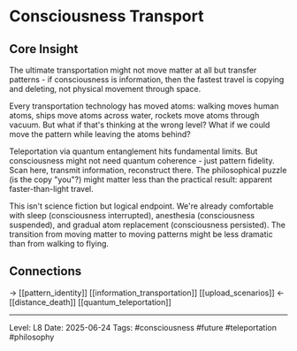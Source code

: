 # Consciousness Transport

## Core Insight
The ultimate transportation might not move matter at all but transfer patterns - if consciousness is information, then the fastest travel is copying and deleting, not physical movement through space.

Every transportation technology has moved atoms: walking moves human atoms, ships move atoms across water, rockets move atoms through vacuum. But what if that's thinking at the wrong level? What if we could move the pattern while leaving the atoms behind?

Teleportation via quantum entanglement hits fundamental limits. But consciousness might not need quantum coherence - just pattern fidelity. Scan here, transmit information, reconstruct there. The philosophical puzzle (is the copy "you"?) might matter less than the practical result: apparent faster-than-light travel.

This isn't science fiction but logical endpoint. We're already comfortable with sleep (consciousness interrupted), anesthesia (consciousness suspended), and gradual atom replacement (consciousness persisted). The transition from moving matter to moving patterns might be less dramatic than from walking to flying.

## Connections
→ [[pattern_identity]] [[information_transportation]] [[upload_scenarios]]
← [[distance_death]] [[quantum_teleportation]]

---
Level: L8
Date: 2025-06-24
Tags: #consciousness #future #teleportation #philosophy